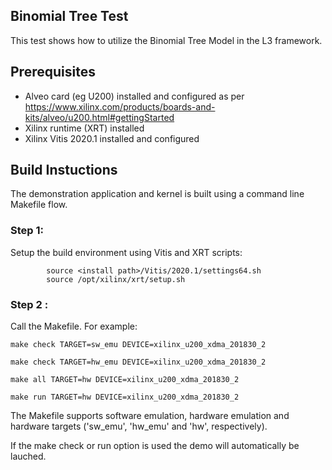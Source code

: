
## Binomial Tree Test

This test shows how to utilize the Binomial Tree Model in the L3 framework.

## Prerequisites
- Alveo card (eg U200) installed and configured as per https://www.xilinx.com/products/boards-and-kits/alveo/u200.html#gettingStarted
- Xilinx runtime (XRT) installed
- Xilinx Vitis 2020.1 installed and configured

## Build Instuctions
The demonstration application and kernel is built using a command line Makefile flow.

### Step 1:
Setup the build environment using Vitis and XRT scripts:

            source <install path>/Vitis/2020.1/settings64.sh
            source /opt/xilinx/xrt/setup.sh

### Step 2 :
Call the Makefile. For example:

	make check TARGET=sw_emu DEVICE=xilinx_u200_xdma_201830_2

	make check TARGET=hw_emu DEVICE=xilinx_u200_xdma_201830_2

	make all TARGET=hw DEVICE=xilinx_u200_xdma_201830_2
        
	make run TARGET=hw DEVICE=xilinx_u200_xdma_201830_2

The Makefile supports software emulation, hardware emulation and hardware targets ('sw_emu', 'hw_emu' and 'hw', respectively).

If the make check or run option is used the demo will automatically be lauched.
